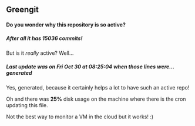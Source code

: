 ## Greengit

#### Do you wonder why this repository is so active?

##### After all it has 15036 commits!

But is it *really* active? Well...

##### Last update was on Fri Oct 30 at 08:25:04 when those lines were... generated

Yes, generated, because it certainly helps a lot to have such an active repo!

Oh and there was **25%** disk usage on the machine
where there is the cron updating this file.

Not the best way to monitor a VM in the cloud but it works! :)
